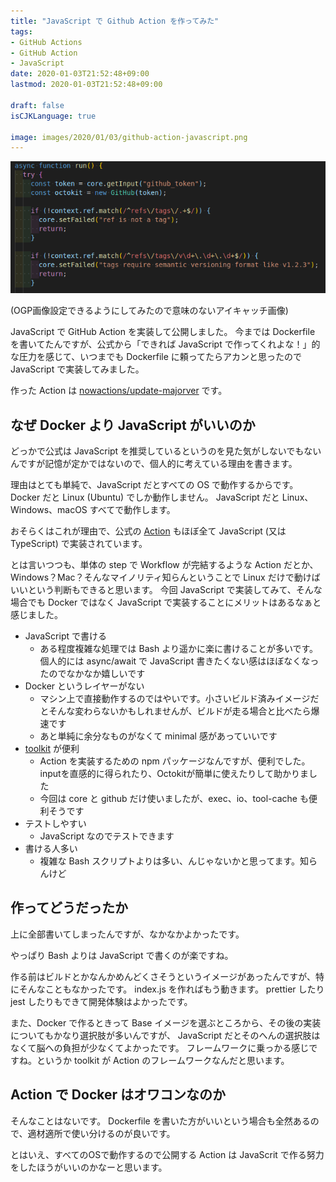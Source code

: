 ```yaml
---
title: "JavaScript で Github Action を作ってみた"
tags:
- GitHub Actions
- GitHub Action
- JavaScript
date: 2020-01-03T21:52:48+09:00
lastmod: 2020-01-03T21:52:48+09:00

draft: false
isCJKLanguage: true

image: images/2020/01/03/github-action-javascript.png
---
```


![JavaScript](/images/2020/01/03/github-action-javascript.png)

(OGP画像設定できるようにしてみたので意味のないアイキャッチ画像)

JavaScript で GitHub Action を実装して公開しました。
今までは Dockerfile を書いてたんですが、公式から「できれば JavaScript で作ってくれよな！」的な圧力を感じて、いつまでも Dockerfile に頼ってたらアカンと思ったので JavaScript で実装してみました。

作った Action は [nowactions/update-majorver](https://github.com/nowactions/update-majorver) です。

## なぜ Docker より JavaScript がいいのか

どっかで公式は JavaScript を推奨しているというのを見た気がしないでもないんですが記憶が定かではないので、個人的に考えている理由を書きます。

理由はとても単純で、JavaScript だとすべての OS で動作するからです。
Docker だと Linux (Ubuntu) でしか動作しません。
JavaScript だと Linux、Windows、macOS すべてで動作します。

おそらくはこれが理由で、公式の [Action](https://github.com/actions) もほぼ全て JavaScript (又は TypeScript) で実装されています。

とは言いつつも、単体の step で Workflow が完結するような Action だとか、Windows？Mac？そんなマイノリティ知らんということで Linux だけで動けばいいという判断もできると思います。
今回 JavaScript で実装してみて、そんな場合でも Docker ではなく JavaScript で実装することにメリットはあるなぁと感じました。

* JavaScript で書ける
  * ある程度複雑な処理では Bash より遥かに楽に書けることが多いです。個人的には async/await で JavaScript 書きたくない感はほぼなくなったのでなかなか嬉しいです
* Docker というレイヤーがない
  * マシン上で直接動作するのではやいです。小さいビルド済みイメージだとそんな変わらないかもしれませんが、ビルドが走る場合と比べたら爆速です
  * あと単純に余分なものがなくて minimal 感があっていいです
* [toolkit](https://github.com/actions/toolkit) が便利
  * Action を実装するための npm パッケージなんですが、便利でした。inputを直感的に得られたり、Octokitが簡単に使えたりして助かりました
  * 今回は core と github だけ使いましたが、exec、io、tool-cache も便利そうです
* テストしやすい
  * JavaScript なのでテストできます
* 書ける人多い
  * 複雑な Bash スクリプトよりは多い、んじゃないかと思ってます。知らんけど

## 作ってどうだったか

上に全部書いてしまったんですが、なかなかよかったです。

やっぱり Bash よりは JavaScript で書くのが楽ですね。

作る前はビルドとかなんかめんどくさそうというイメージがあったんですが、特にそんなこともなかったです。
index.js を作ればもう動きます。
prettier したり jest したりもできて開発体験はよかったです。

また、Docker で作るときって Base イメージを選ぶところから、その後の実装についてもかなり選択肢が多いんですが、 JavaScript だとそのへんの選択肢はなくて脳への負担が少なくてよかったです。
フレームワークに乗っかる感じですね。というか toolkit が Action のフレームワークなんだと思います。

## Action で Docker はオワコンなのか

そんなことはないです。
Dockerfile を書いた方がいいという場合も全然あるので、適材適所で使い分けるのが良いです。

とはいえ、すべてのOSで動作するので公開する Action は JavaScrit で作る努力をしたほうがいいのかなーと思います。
